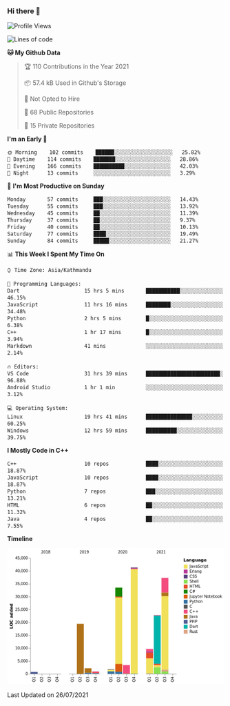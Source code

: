### Hi there 👋


<!--START_SECTION:waka-->
![Profile Views](http://img.shields.io/badge/Profile%20Views-2-blue)

![Lines of code](https://img.shields.io/badge/From%20Hello%20World%20I%27ve%20Written-173991%20lines%20of%20code-blue)

**🐱 My Github Data** 

> 🏆 110 Contributions in the Year 2021
 > 
> 📦 57.4 kB Used in Github's Storage 
 > 
> 🚫 Not Opted to Hire
 > 
> 📜 68 Public Repositories 
 > 
> 🔑 15 Private Repositories  
 > 
**I'm an Early 🐤** 

```text
🌞 Morning    102 commits    ██████░░░░░░░░░░░░░░░░░░░   25.82% 
🌆 Daytime    114 commits    ███████░░░░░░░░░░░░░░░░░░   28.86% 
🌃 Evening    166 commits    ██████████░░░░░░░░░░░░░░░   42.03% 
🌙 Night      13 commits     ░░░░░░░░░░░░░░░░░░░░░░░░░   3.29%

```
📅 **I'm Most Productive on Sunday** 

```text
Monday       57 commits     ███░░░░░░░░░░░░░░░░░░░░░░   14.43% 
Tuesday      55 commits     ███░░░░░░░░░░░░░░░░░░░░░░   13.92% 
Wednesday    45 commits     ██░░░░░░░░░░░░░░░░░░░░░░░   11.39% 
Thursday     37 commits     ██░░░░░░░░░░░░░░░░░░░░░░░   9.37% 
Friday       40 commits     ██░░░░░░░░░░░░░░░░░░░░░░░   10.13% 
Saturday     77 commits     ████░░░░░░░░░░░░░░░░░░░░░   19.49% 
Sunday       84 commits     █████░░░░░░░░░░░░░░░░░░░░   21.27%

```


📊 **This Week I Spent My Time On** 

```text
⌚︎ Time Zone: Asia/Kathmandu

💬 Programming Languages: 
Dart                     15 hrs 5 mins       ███████████░░░░░░░░░░░░░░   46.15% 
JavaScript               11 hrs 16 mins      ████████░░░░░░░░░░░░░░░░░   34.48% 
Python                   2 hrs 5 mins        █░░░░░░░░░░░░░░░░░░░░░░░░   6.38% 
C++                      1 hr 17 mins        █░░░░░░░░░░░░░░░░░░░░░░░░   3.94% 
Markdown                 41 mins             ░░░░░░░░░░░░░░░░░░░░░░░░░   2.14%

🔥 Editors: 
VS Code                  31 hrs 39 mins      ████████████████████████░   96.88% 
Android Studio           1 hr 1 min          ░░░░░░░░░░░░░░░░░░░░░░░░░   3.12%

💻 Operating System: 
Linux                    19 hrs 41 mins      ███████████████░░░░░░░░░░   60.25% 
Windows                  12 hrs 59 mins      ██████████░░░░░░░░░░░░░░░   39.75%

```

**I Mostly Code in C++** 

```text
C++                      10 repos            ████░░░░░░░░░░░░░░░░░░░░░   18.87% 
JavaScript               10 repos            ████░░░░░░░░░░░░░░░░░░░░░   18.87% 
Python                   7 repos             ███░░░░░░░░░░░░░░░░░░░░░░   13.21% 
HTML                     6 repos             ██░░░░░░░░░░░░░░░░░░░░░░░   11.32% 
Java                     4 repos             ██░░░░░░░░░░░░░░░░░░░░░░░   7.55%

```


**Timeline**

![Chart not found](https://raw.githubusercontent.com/voidash/voidash/main/charts/bar_graph.png) 


 Last Updated on 26/07/2021
<!--END_SECTION:waka-->


<!--
**voidash/voidash** is a ✨ _special_ ✨ repository because its `README.md` (this file) appears on your GitHub profile.

Here are some ideas to get you started:

- 🔭 I’m currently working on ...
- 🌱 I’m currently learning ...
- 👯 I’m looking to collaborate on ...
- 🤔 I’m looking for help with ...
- 💬 Ask me about ...
- 📫 How to reach me: ...
- 😄 Pronouns: ...
- ⚡ Fun fact: ...
-->
